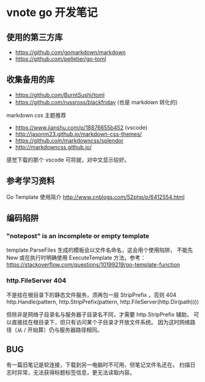 # vnote go 开发笔记

## 使用的第三方库

* https://github.com/gomarkdown/markdown
* https://github.com/pelletier/go-toml

## 收集备用的库

* https://github.com/BurntSushi/toml
* https://github.com/russross/blackfriday (也是 markdown 转化的)

markdown css 主题推荐

* https://www.jianshu.com/p/18876655b452 (vscode)
* http://jasonm23.github.io/markdown-css-themes/
* https://github.com/markdowncss/splendor
* http://markdowncss.github.io/

感觉下载的那个 vscode 可将就，对中文显示较好。

## 参考学习资料

Go Template 使用简介
http://www.cnblogs.com/52php/p/6412554.html

## 编码陷阱

### "notepost" is an incomplete or empty template

template.ParseFiles 生成的模板会以文件名命名，这会用个使用陷阱，
不能先 New 或在执行时明确使用 ExecuteTemplate 方法。参考：
https://stackoverflow.com/questions/10199219/go-template-function

### http.FileServer 404

不是挂在根目录下的静态文件服务，须再包一层 StripPrefix ，否则 404
http.Handle(pattern, http.StripPrefix(pattern, http.FileServer(http.Dir(path))))

但除非是网络子目录名与服务器子目录名不同，才需要 http.StripPrefix 辅助。
可以直接挂在根目录下，但只有访问某个子目录才开放文件系统。
因为这时网络路径（从 / 开始算）仍与服务器路径相同。

## BUG

有一篇旧笔记是软连接，下载到另一电脑时不可用，但笔记文件名还在。
扫描日志时异常，无法获得标题标签信息，更无法读取内容。
